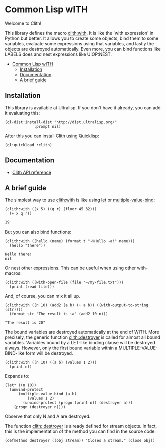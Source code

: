 <h1 id="header:ADP:HEADERTAG3">Common Lisp wITH</h1>

Welcome to Clith\!

This library defines the macro <a href="/docs/api.md#function:CLITH:WITH">clith:with</a>\. It is like the \'with expression\' in Python but better\. It allows you to create some objects\, bind them to some variables\, evaluate some expressions using that variables\, and lastly the objects are destroyed automatically\. Even more\, you can bind functions like LABELS does and nest expressions like UIOP\:NEST\.

* <a href="/README.md#header:ADP:HEADERTAG3">Common Lisp wITH</a>
  * <a href="/README.md#header:ADP:HEADERTAG4">Installation</a>
  * <a href="/README.md#header:ADP:HEADERTAG5">Documentation</a>
  * <a href="/README.md#header:ADP:HEADERTAG6">A brief guide</a>

<h2 id="header:ADP:HEADERTAG4">Installation</h2>

This library is available at Ultralisp\. If you don\'t have it already\, you can add it evaluating this\:

`````Lisp
(ql-dist:install-dist "http://dist.ultralisp.org/"
			 :prompt nil)
`````

After this you can install Clith using Quicklisp\:

`````Lisp
(ql:quickload :clith)
`````

<h2 id="header:ADP:HEADERTAG5">Documentation</h2>

* <a href="/docs/api.md#header:CLITH:API-REFERENCE-HEADER">Clith API reference</a>

<h2 id="header:ADP:HEADERTAG6">A brief guide</h2>

The simplest way to use <a href="/docs/api.md#function:CLITH:WITH">clith:with</a> is like using [let](http://www.lispworks.com/reference/HyperSpec/Body/s_let_l.htm) or [multiple\-value\-bind](http://www.lispworks.com/reference/HyperSpec/Body/m_multip.htm)\:

```Lisp
(clith:with ((x 5) ((q r) (floor 45 32)))
  (+ x q r))

19
```

But you can also bind functions\:

```Lisp
(clith:with ((hello (name) (format t "~%Hello ~a!" name)))
  (hello "there"))

Hello there!
nil
```

Or nest other expressions\. This can be useful when using other with\- macros\:

`````Lisp
(clith:with ((with-open-file (file "~/my-file.txt")))
  (print (read file)))
`````

And\, of course\, you can mix it all up\.

```Lisp
(clith:with ((n 10) (add2 (a b) (+ a b)) ((with-output-to-string (str))))
  (format str "The result is ~a" (add2 10 n)))

"The result is 20"
```

The bound variables are destroyed automatically at the end of WITH\. More precisely\, the generic function <a href="/docs/api.md#function:CLITH:DESTROYER">clith::destroyer</a> is called for almost all bound variables\. Variables bound by a LET\-like binding clause will be destroyed always\. However\, only the first bound variable within a MULTIPLE\-VALUE\-BIND\-like form will be destroyed\.

`````Lisp
(clith:with ((n 10) ((a b) (values 1 2)))
  (print n))
`````

Expands to\:

`````Lisp
(let* ((n 10))
  (unwind-protect
      (multiple-value-bind (a b)
          (values 1 2)
        (unwind-protect (progn (print n)) (destroyer a)))
    (progn (destroyer n))))
`````

Observe that only N and A are destroyed\.

The function <a href="/docs/api.md#function:CLITH:DESTROYER">clith::destroyer</a> is already defined for stream objects\. In fact\, this is the implementation of the method you can find in the source code\.

`````Lisp
(defmethod destroyer ((obj stream)) "Closes a stream." (close obj))
`````

